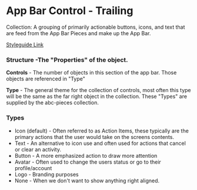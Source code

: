 # App Bar Control - Trailing

Collection: A grouping of primarily actionable buttons, icons, and text that are feed from the App Bar Pieces and make up the App Bar.

[Styleguide Link](https://zpl.io/2pRr5zN)

### Structure -The "Properties" of the object.

**Controls** - The number of objects in this section of the app bar. Those objects are referenced in "Type"

**Type** - The general theme for the collection of controls, most often this type will be the same as the far right object in the collection. These "Types" are supplied by the abc-pieces collection.

### Types

- Icon (default) - Often referred to as Action Items, these typically are the primary actions that the user would take on the screens contents.
- Text - An alternative to icon use and often used for actions that cancel or clear an activity.
- Button - A more emphasized action to draw more attention
- Avatar - Often used to change the users status or go to their profile/account
- Logo - Branding purposes
- None - When we don't want to show anything right aligned.